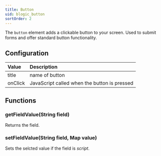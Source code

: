 ```yaml
---
title: Button
uid: blogic_button
sortOrder: 2
---
```


The `button` element adds a clickable button to your screen. Used to submit forms and offer standard button functionality.

## Configuration

| Value   | Description    |
|:--------|:---------------|
| title   | name of button |
| onClick | JavaScript called when the button is pressed |

## Functions

### getFieldValue(String field)

Returns the field.

### setFieldValue(String field, Map value)

Sets the selcted value if the field is *script*.
